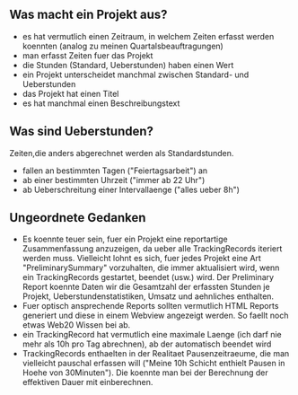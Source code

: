 Was macht ein Projekt aus?
--------------------------

- es hat vermutlich einen Zeitraum, in welchem Zeiten erfasst werden koennten (analog zu meinen Quartalsbeauftragungen)
- man erfasst Zeiten fuer das Projekt
- die Stunden (Standard, Ueberstunden) haben einen Wert
- ein Projekt unterscheidet manchmal zwischen Standard- und Ueberstunden
- das Projekt hat einen Titel
- es hat manchmal einen Beschreibungstext

Was sind Ueberstunden?
----------------------

Zeiten,die anders abgerechnet werden als Standardstunden.

- fallen an bestimmten Tagen ("Feiertagsarbeit") an
- ab einer bestimmten Uhrzeit ("immer ab 22 Uhr")
- ab Ueberschreitung einer Intervallaenge ("alles ueber 8h")

Ungeordnete Gedanken
--------------------

* Es koennte teuer sein, fuer ein Projekt eine reportartige Zusammenfassung anzuzeigen, da ueber alle TrackingRecords iteriert werden muss. Vielleicht lohnt es sich, fuer jedes Projekt eine Art "PreliminarySummary" vorzuhalten, die immer aktualisiert wird, wenn ein TrackingRecords gestartet, beendet (usw.) wird. Der Preliminary Report koennte Daten wir die Gesamtzahl der erfassten Stunden je Projekt, Ueberstundenstatistiken, Umsatz und aehnliches enthalten. 
* Fuer optisch ansprechende Reports sollten vermutlich HTML Reports generiert und diese in einem Webview angezeigt werden. So faellt noch etwas Web20 Wissen bei ab.
* ein TrackingRecord hat vermutlich eine maximale Laenge (ich darf nie mehr als 10h pro Tag abrechnen), ab der automatisch beendet wird
* TrackingRecords enthaelten in der Realitaet Pausenzeitraeume, die man vielleicht pauschal erfassen will ("Meine 10h Schicht enthielt Pausen in Hoehe von 30Minuten"). Die koennte man bei der Berechnung der effektiven Dauer mit einberechnen.